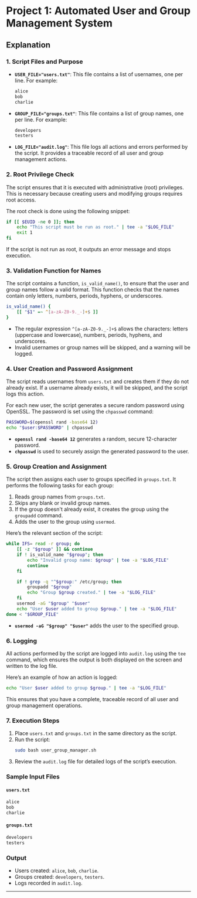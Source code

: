 
# Project 1: Automated User and Group Management System

## Explanation

### 1. Script Files and Purpose

- **`USER_FILE="users.txt"`**: This file contains a list of usernames, one per line. For example:
    ```txt
    alice
    bob
    charlie
    ```
- **`GROUP_FILE="groups.txt"`**: This file contains a list of group names, one per line. For example:
    ```txt
    developers
    testers
    ```
- **`LOG_FILE="audit.log"`**: This file logs all actions and errors performed by the script. It provides a traceable record of all user and group management actions.

### 2. Root Privilege Check

The script ensures that it is executed with administrative (root) privileges. This is necessary because creating users and modifying groups requires root access.

The root check is done using the following snippet:

```bash
if [[ $EUID -ne 0 ]]; then
    echo "This script must be run as root." | tee -a "$LOG_FILE"
    exit 1
fi
```

If the script is not run as root, it outputs an error message and stops execution.

### 3. Validation Function for Names

The script contains a function, `is_valid_name()`, to ensure that the user and group names follow a valid format. This function checks that the names contain only letters, numbers, periods, hyphens, or underscores.

```bash
is_valid_name() {
    [[ "$1" =~ ^[a-zA-Z0-9._-]+$ ]]
}
```

- The regular expression `^[a-zA-Z0-9._-]+$` allows the characters: letters (uppercase and lowercase), numbers, periods, hyphens, and underscores.
- Invalid usernames or group names will be skipped, and a warning will be logged.

### 4. User Creation and Password Assignment

The script reads usernames from `users.txt` and creates them if they do not already exist. If a username already exists, it will be skipped, and the script logs this action.

For each new user, the script generates a secure random password using OpenSSL. The password is set using the `chpasswd` command:

```bash
PASSWORD=$(openssl rand -base64 12)
echo "$user:$PASSWORD" | chpasswd
```

- **`openssl rand -base64 12`** generates a random, secure 12-character password.
- **`chpasswd`** is used to securely assign the generated password to the user.

### 5. Group Creation and Assignment

The script then assigns each user to groups specified in `groups.txt`. It performs the following tasks for each group:

1. Reads group names from `groups.txt`.
2. Skips any blank or invalid group names.
3. If the group doesn't already exist, it creates the group using the `groupadd` command.
4. Adds the user to the group using `usermod`.

Here’s the relevant section of the script:

```bash
while IFS= read -r group; do
    [[ -z "$group" ]] && continue
    if ! is_valid_name "$group"; then
        echo "Invalid group name: $group" | tee -a "$LOG_FILE"
        continue
    fi

    if ! grep -q "^$group:" /etc/group; then
        groupadd "$group"
        echo "Group $group created." | tee -a "$LOG_FILE"
    fi
    usermod -aG "$group" "$user"
    echo "User $user added to group $group." | tee -a "$LOG_FILE"
done < "$GROUP_FILE"
```

- **`usermod -aG "$group" "$user"`** adds the user to the specified group.

### 6. Logging

All actions performed by the script are logged into `audit.log` using the `tee` command, which ensures the output is both displayed on the screen and written to the log file.

Here’s an example of how an action is logged:

```bash
echo "User $user added to group $group." | tee -a "$LOG_FILE"
```

This ensures that you have a complete, traceable record of all user and group management operations.

### 7. Execution Steps

1. Place `users.txt` and `groups.txt` in the same directory as the script.
2. Run the script:
    ```bash
    sudo bash user_group_manager.sh
    ```
3. Review the `audit.log` file for detailed logs of the script’s execution.

### Sample Input Files

#### `users.txt`
```txt
alice
bob
charlie
```

#### `groups.txt`
```txt
developers
testers
```

### Output

- Users created: `alice`, `bob`, `charlie`.
- Groups created: `developers`, `testers`.
- Logs recorded in `audit.log`.

---
